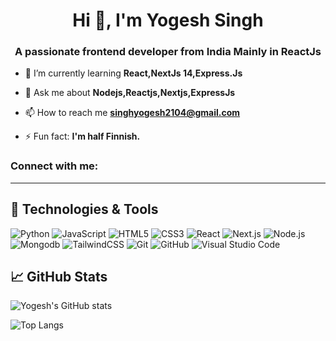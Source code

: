 <!-- ### Hello I'm Yogesh Singh👋
-  I’m looking to collaborate on Django.
-  Currently learning ReactJS.
- 😄 Pronouns: He/His
- ⚡ Fun fact: I'm half Finnish.

 -->
 <h1 align="center">Hi 👋, I'm Yogesh Singh</h1>
<h3 align="center">A passionate frontend developer from India Mainly in ReactJs</h3>

- 🌱 I’m currently learning **React,NextJs 14,Express.Js**

- 💬 Ask me about **Nodejs,Reactjs,Nextjs,ExpressJs**

- 📫 How to reach me **singhyogesh2104@gmail.com**

- ⚡ Fun fact: **I'm half Finnish.**

<h3 align="left">Connect with me:</h3>
<p align="left">
</p>

<hr>

## 🔧 Technologies & Tools

![Python](https://img.shields.io/badge/-Python-000?&logo=Python)
![JavaScript](https://img.shields.io/badge/-JavaScript-000?&logo=JavaScript)
![HTML5](https://img.shields.io/badge/-HTML5-000?&logo=HTML5)
![CSS3](https://img.shields.io/badge/-CSS3-000?&logo=CSS3)
![React](https://img.shields.io/badge/-React-000?&logo=React)
![Next.js](https://img.shields.io/badge/-Next.js-000?&logo=Next.js)
![Node.js](https://img.shields.io/badge/-Node.js-000?&logo=Node.js)
![Mongodb](https://img.shields.io/badge/-MongoDB-000?&logo=Mongodb)
![TailwindCSS](https://img.shields.io/badge/-Tailwindcss-000?&logo=tailwindcss)
![Git](https://img.shields.io/badge/-Git-000?&logo=Git)
![GitHub](https://img.shields.io/badge/-GitHub-000?&logo=GitHub)
![Visual Studio Code](https://img.shields.io/badge/-VS%20Code-000?&logo=Visual%20Studio%20Code)

## 📈 GitHub Stats

![Yogesh's GitHub stats](https://github-readme-stats.vercel.app/api?username=yogesh2104&show_icons=true&theme=radical)

<!-- ![GitHub stats](https://github-readme-stats.vercel.app/api?username=yogesh2104&show_icons=true&theme=tokyonight) -->
![Top Langs](https://github-readme-stats.vercel.app/api/top-langs/?username=yogesh2104&theme=tokyonight)

